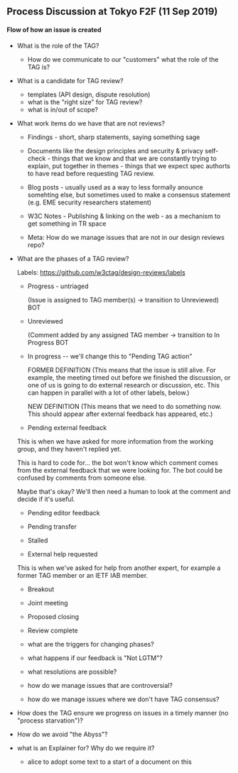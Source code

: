 
## Process Discussion at Tokyo F2F (11 Sep 2019)

#### Flow of how an issue is created

* What is the role of the TAG?
  * How do we communicate to our "customers" what the role of the TAG is?

* What is a candidate for TAG review?
  * templates (API design, dispute resolution)
  * what is the "right size" for TAG review?
  * what is in/out of scope?
  
* What work items do we have that are not reviews?
  * Findings - short, sharp statements, saying something sage
  * Documents like the design principles and security & privacy self-check - things that we know and that we are constantly trying to explain, put together in themes - things that we expect spec authorts to have read before requesting TAG review.
  * Blog posts - usually used as a way to less formally anounce somehting else, but sometimes used to make a consensus statement (e.g. EME security researchers statement)
    
  * W3C Notes - Publishing & linking on the web - as a mechanism to get something in TR space
  * Meta: How do we manage issues that are not in our design reviews repo?


* What are the phases of a TAG review?

  Labels: https://github.com/w3ctag/design-reviews/labels


  * Progress - untriaged

     (Issue is assigned to TAG member(s) -> transition to Unreviewed)   BOT

  * Unreviewed
  
    (Comment added by any assigned TAG member -> transition to In Progress   BOT
 
  * In progress -- we'll change this to "Pending TAG action"
  
    FORMER DEFINITION (This means that the issue is still alive. For example, the meeting timed out before we finished the discussion, or one of us is going to do external research or discussion, etc. This can happen in parallel with a lot of other labels, below.)
    
    NEW DEFINITION (This means that we need to do something now. This should appear after external feedback has appeared, etc.)
 
  * Pending external feedback
 
  This is when we have asked for more information from the working group, and they haven't replied yet. 
  
  This is hard to code for... the bot won't know which comment comes from the external feedback that we were looking for.  The bot could be confused by comments from someone else.
  
  Maybe that's okay? We'll then need a human to look at the comment and decide if it's useful. 
 
  * Pending editor feedback
 
  * Pending transfer
 
  * Stalled
 
  * External help requested
  
  This is when we've asked for help from another expert, for example a former TAG member or an IETF IAB member. 
 
  * Breakout
 
  * Joint meeting
 
  * Proposed closing
 
  * Review complete
 


  * what are the triggers for changing phases?
  * what happens if our feedback is "Not LGTM"?
  * what resolutions are possible?
  * how do we manage issues that are controversial?
  * how do we manage issues where we don't have TAG consensus? 

* How does the TAG ensure we progress on issues in a timely manner (no "process starvation")?

* How do we avoid "the Abyss"?

* what is an Explainer for? Why do we require it?
  * alice to adopt some text to a start of a document on this
